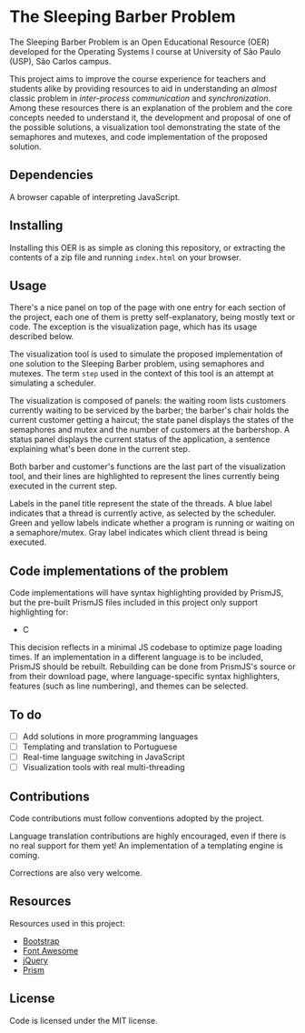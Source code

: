 The Sleeping Barber Problem
===========================

The Sleeping Barber Problem is an Open Educational Resource (OER) developed for
the Operating Systems I course at University of São Paulo (USP), São Carlos campus.

This project aims to improve the course experience for teachers and students alike
by providing resources to aid in understanding an *almost* classic problem in *inter-process
communication* and *synchronization*. Among these resources there is an explanation of
the problem and the core concepts needed to understand it, the development and proposal
of one of the possible solutions, a visualization tool demonstrating the state of the
semaphores and mutexes, and code implementation of the proposed solution.

Dependencies
------------

A browser capable of interpreting JavaScript.

Installing
----------

Installing this OER is as simple as cloning this repository, or extracting the contents
of a zip file and running `index.html` on your browser.

Usage
-----

There's a nice panel on top of the page with one entry for each section of the project,
each one of them is pretty self-explanatory, being mostly text or code. The exception
is the visualization page, which has its usage described below.

The visualization tool is used to simulate the proposed implementation of one solution
to the Sleeping Barber problem, using semaphores and mutexes. The term `step` used in
the context of this tool is an attempt at simulating a scheduler.

The visualization is composed of panels: the waiting room lists customers currently
waiting to be serviced by the barber; the barber's chair holds the current customer
getting a haircut; the state panel displays the states of the semaphores and mutex and
the number of customers at the barbershop.
A status panel displays the current status of the application, a sentence explaining
what's been done in the current step.

Both barber and customer's functions are the last part of the visualization tool, and
their lines are highlighted to represent the lines currently being executed in the
current step.

Labels in the panel title represent the state of the threads. A blue label indicates
that a thread is currently active, as selected by the scheduler. Green and yellow
labels indicate whether a program is running or waiting on a semaphore/mutex. Gray
label indicates which client thread is being executed. 


Code implementations of the problem
-----------------------------------

Code implementations will have syntax highlighting provided by PrismJS, but
the pre-built PrismJS files included in this project only support highlighting
for:

* C

This decision reflects in a minimal JS codebase to optimize page loading times.
If an implementation in a different language is to be included, PrismJS should be
rebuilt. Rebuilding can be done from PrismJS's source or from their download
page, where language-specific syntax highlighters, features (such as line
numbering), and themes can be selected.

To do
-----

* [ ] Add solutions in more programming languages
* [ ] Templating and translation to Portuguese
* [ ] Real-time language switching in JavaScript
* [ ] Visualization tools with real multi-threading

Contributions
-------------

Code contributions must follow conventions adopted by the project.

Language translation contributions are highly encouraged, even if there is no
real support for them yet! An implementation of a templating engine is coming.

Corrections are also very welcome.

Resources
---------

Resources used in this project:

* [Bootstrap](http://getbootstrap.com/)
* [Font Awesome](http://fontawesome.io/)
* [jQuery](http://jquery.com/)
* [Prism](http://prismjs.com/)

License
-------
Code is licensed under the MIT license.